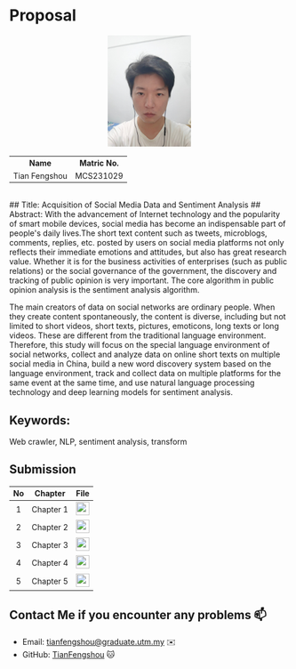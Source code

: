 # Proposal

<p align="center">
  <img height="200px" src="TianFengshou.jpg" />
</p>



<table align="center">
  <tr>
    <th>Name</th>
    <th>Matric No.</th>
  </tr>
  <tr>
    <td>Tian Fengshou</td>
    <td>MCS231029</td>
  </tr>
</table>
<br>
## Title: Acquisition of Social Media Data and Sentiment Analysis
## Abstract:
  With the advancement of Internet technology and the popularity of smart mobile devices, social media has become an indispensable part of people's daily lives.The short text content such as tweets, microblogs, comments, replies, etc. posted by users on social media platforms not only reflects their immediate emotions and attitudes, but also has great research value. Whether it is for the business activities of enterprises (such as public relations) or the social governance of the government, the discovery and tracking of public opinion is very important. The core algorithm in public opinion analysis is the sentiment analysis algorithm.

  The main creators of data on social networks are ordinary people. When they create content spontaneously, the content is diverse, including but not limited to short videos, short texts, pictures, emoticons, long texts or long videos. These are different from the traditional language environment. Therefore, this study will focus on the special language environment of social networks, collect and analyze data on online short texts on multiple social media in China, build a new word discovery system based on the language environment, track and collect data on multiple platforms for the same event at the same time, and use natural language processing technology and deep learning models for sentiment analysis.

## Keywords:
Web crawler, NLP, sentiment analysis, transform
## Submission

| No  | Chapter     |                                                 File |
| :-: | ---------- | :---------------------------------------------------------------------------------------------------: |
|  1  | Chapter 1 | <a href="./chapter1/Chapter1_Tian Fengshou_MCS231029.pdf"><img src="../../images/answer.png" width="24px" height="24px"></a> |
|  2  | Chapter 2 | <a href="./chapter2/Chapter2.pdf"><img src="../../images/answer.png" width="24px" height="24px"></a> |
|  3  | Chapter 3 | <a href="./chapter3/Chapter3.pdf"><img src="../../images/answer.png" width="24px" height="24px"></a> |
|  4  | Chapter 4 | <a href="./chapter4/Chapter4.pdf"><img src="../../images/answer.png" width="24px" height="24px"></a> |
|  5  | Chapter 5 | <a href="./chapter5/Chapter5.pdf"><img src="../../images/answer.png" width="24px" height="24px"></a> |

## Contact Me if you encounter any problems 📫

- Email: tianfengshou@graduate.utm.my ✉️
- GitHub: [TianFengshou](https://github.com/Tianfengshou) 🐱

